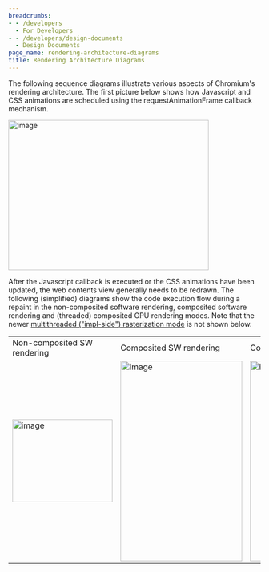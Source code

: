 ```yaml
---
breadcrumbs:
- - /developers
  - For Developers
- - /developers/design-documents
  - Design Documents
page_name: rendering-architecture-diagrams
title: Rendering Architecture Diagrams
---
```


The following sequence diagrams illustrate various aspects of Chromium's
rendering architecture. The first picture below shows how Javascript and CSS
animations are scheduled using the requestAnimationFrame callback mechanism.

[<img alt="image"
src="/developers/design-documents/rendering-architecture-diagrams/chromium-request-anim-frame.png"
height=300
width=400>](/developers/design-documents/rendering-architecture-diagrams/chromium-request-anim-frame.png)

After the Javascript callback is executed or the CSS animations have been
updated, the web contents view generally needs to be redrawn. The following
(simplified) diagrams show the code execution flow during a repaint in the
non-composited software rendering, composited software rendering and (threaded)
composited GPU rendering modes. Note that the newer [multithreaded ("impl-side")
rasterization mode](/developers/design-documents/impl-side-painting) is not
shown below.

<table>
<tr>
<td>Non-composited SW rendering</td>
<td> Composited SW rendering</td>
<td> Composited GPU rendering</td>
</tr>
<tr>

<td><a
href="/developers/design-documents/rendering-architecture-diagrams/chromium-non-composited-sw-rendering.png"><img
alt="image"
src="/developers/design-documents/rendering-architecture-diagrams/chromium-non-composited-sw-rendering.png"
height=165 width=200></a></td>

<td><a
href="/developers/design-documents/rendering-architecture-diagrams/chromium-composited-sw-rendering.png"><img
alt="image"
src="/developers/design-documents/rendering-architecture-diagrams/chromium-composited-sw-rendering.png"
height=400 width=243></a></td>

<td><a
href="/developers/design-documents/rendering-architecture-diagrams/chromium-composited-hw-rendering.png"><img
alt="image"
src="/developers/design-documents/rendering-architecture-diagrams/chromium-composited-hw-rendering.png"
height=400 width=245></a></td>

</tr>
</table>
